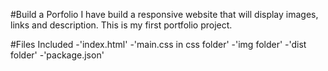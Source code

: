 #Build a Porfolio
I have build a responsive website that will display images, links and description. This is my first portfolio project.

#Files Included
-'index.html'
-'main.css in css folder'
-'img folder'
-'dist folder'
-'package.json'
